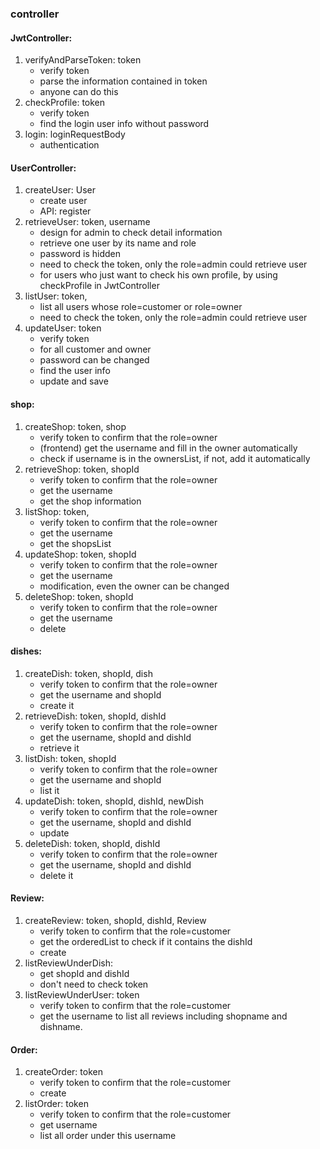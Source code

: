 ### controller
#### JwtController:
1. verifyAndParseToken: token
   - verify token
   - parse the information contained in token
   - anyone can do this
2. checkProfile: token
   - verify token
   - find the login user info without password
3. login: loginRequestBody
   - authentication

#### UserController:
1. createUser: User
   - create user
   - API: register
2. retrieveUser: token, username
   - design for admin to check detail information
   - retrieve one user by its name and role
   - password is hidden
   - need to check the token, only the role=admin could retrieve user
   - for users who just want to check his own profile, by using checkProfile in JwtController
3. listUser: token,
   - list all users whose role=customer or role=owner
   - need to check the token, only the role=admin could retrieve user
4. updateUser: token
   - verify token
   - for all customer and owner
   - password can be changed
   - find the user info
   - update and save

#### shop:
1. createShop: token, shop
   - verify token to confirm that the role=owner
   - (frontend) get the username and fill in the owner automatically
   - check if username is in the ownersList, if not, add it automatically
2. retrieveShop: token, shopId
   - verify token to confirm that the role=owner
   - get the username
   - get the shop information
3. listShop: token,
   - verify token to confirm that the role=owner
   - get the username
   - get the shopsList
4. updateShop: token, shopId
   - verify token to confirm that the role=owner
   - get the username
   - modification, even the owner can be changed
5. deleteShop: token, shopId
   - verify token to confirm that the role=owner
   - get the username
   - delete

#### dishes:
1. createDish: token, shopId, dish
   - verify token to confirm that the role=owner
   - get the username and shopId
   - create it
2. retrieveDish: token, shopId, dishId
   - verify token to confirm that the role=owner
   - get the username, shopId and dishId
   - retrieve it
3. listDish: token, shopId
   - verify token to confirm that the role=owner
   - get the username and shopId
   - list it
4. updateDish: token, shopId, dishId, newDish
   - verify token to confirm that the role=owner
   - get the username, shopId and dishId
   - update
5. deleteDish: token, shopId, dishId
   - verify token to confirm that the role=owner
   - get the username, shopId and dishId
   - delete it

#### Review:
1. createReview: token, shopId, dishId, Review
   - verify token to confirm that the role=customer
   - get the orderedList to check if it contains the dishId
   - create
2. listReviewUnderDish:
   - get shopId and dishId
   - don't need to check token
3. listReviewUnderUser: token
   - verify token to confirm that the role=customer
   - get the username to list all reviews including shopname and dishname.

#### Order:
1. createOrder: token
   - verify token to confirm that the role=customer
   - create
2. listOrder: token
   - verify token to confirm that the role=customer
   - get username
   - list all order under this username

